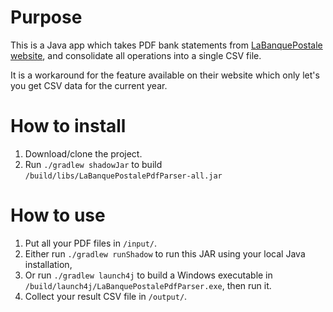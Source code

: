 # Purpose

This is a Java app which takes PDF bank statements from [LaBanquePostale website](https://www.labanquepostale.fr/),
and consolidate all operations into a single CSV file.

It is a workaround for the feature available on their website which only let's you get CSV data for the current year.

# How to install

1. Download/clone the project.
2. Run `./gradlew shadowJar` to build `/build/libs/LaBanquePostalePdfParser-all.jar`

# How to use

1. Put all your PDF files in `/input/`.
2. Either run `./gradlew runShadow` to run this JAR using your local Java installation,
3. Or run `./gradlew launch4j` to build a Windows executable in `/build/launch4j/LaBanquePostalePdfParser.exe`, then 
run it.
4. Collect your result CSV file in `/output/`.
